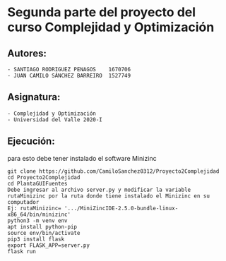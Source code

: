 # Segunda parte del proyecto del curso Complejidad y Optimización

## Autores:
    - SANTIAGO RODRIGUEZ PENAGOS	1670706
    - JUAN CAMILO SÁNCHEZ BARREIRO	1527749

## Asignatura:
    - Complejidad y Optimización
    - Universidad del Valle 2020-I

## Ejecución:
para esto debe tener instalado el software Minizinc
```
git clone https://github.com/CamiloSanchez0312/Proyecto2Complejidad
cd Proyecto2Complejidad
cd PlantaGUIFuentes
Debe ingresar al archivo server.py y modificar la variable rutaMinizinc por la ruta donde tiene instalado el Minizinc en su computador
Ej: rutaMinizinc= '.../MiniZincIDE-2.5.0-bundle-linux-x86_64/bin/minizinc'
python3 -m venv env
apt install python-pip
source env/bin/activate
pip3 install flask
export FLASK_APP=server.py
flask run
```
